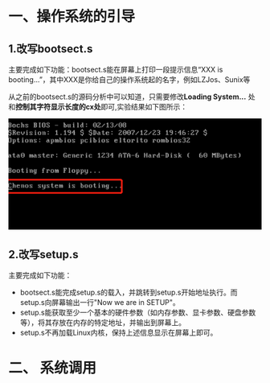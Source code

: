 
# 一、操作系统的引导
## 1.改写bootsect.s
主要完成如下功能：bootsect.s能在屏幕上打印一段提示信息“XXX is booting...”，其中XXX是你给自己的操作系统起的名字，例如LZJos、Sunix等

从之前的bootsect.s的源码分析中可以知道，只需要修改**Loading System...** 处和**控制其字符显示长度的cx处**即可,实验结果如下图所示：  

![bootsect实验结果](https://github.com/ChenLiang-Vic/Personal-notes/blob/master/%E6%93%8D%E4%BD%9C%E7%B3%BB%E7%BB%9F/img/bootsect%E5%AE%9E%E9%AA%8C%E7%BB%93%E6%9E%9C.png)

## 2.改写setup.s
主要完成如下功能：
- bootsect.s能完成setup.s的载入，并跳转到setup.s开始地址执行。而setup.s向屏幕输出一行"Now we are in SETUP"。  
- setup.s能获取至少一个基本的硬件参数（如内存参数、显卡参数、硬盘参数等），将其存放在内存的特定地址，并输出到屏幕上。 
- setup.s不再加载Linux内核，保持上述信息显示在屏幕上即可。  



# 二、 系统调用